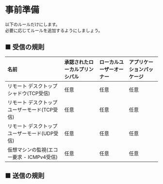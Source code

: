 # 事前準備
以下のルールだけにします。  
必要に応じてルールを追加するようにしましょう。
## ■ 受信の規則
|名前|承認されたローカルプリンシパル|ローカルユーザーオーナー|アプリケーションパッケージ|
|:---|:---|:---|:---|
|リモート デスクトップ シャドウ(TCP受信)|任意|任意|任意|
|リモート デスクトップ ユーザーモード(TCP受信)|任意|任意|任意|
|リモート デスクトップ ユーザーモード(UDP受信)|任意|任意|任意|
|仮想マシンの監視(エコー要求 - ICMPv4受信)|任意|任意|任意|

## ■ 送信の規則
